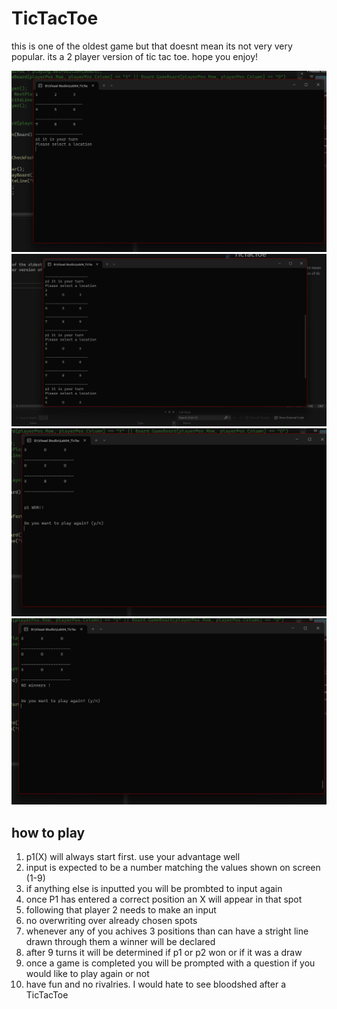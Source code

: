# TicTacToe

this is one of the oldest game but that doesnt mean its not very very popular.
its a 2 player version of tic tac toe. hope you enjoy!

![img1](./images/1.png)
![img2](./images/2.png)
![img3](./images/3.png)
![img4](./images/4.png)

## how to play

1. p1(X) will always start first. use your advantage well
1. input is expected to be a number matching the values shown on screen (1-9)
1. if anything else is inputted you will be prombted to input again
1. once P1 has entered a correct position an X will appear in that spot
1. following that player 2 needs to make an input
1. no overwriting over already chosen spots
1. whenever any of you achives 3 positions than can have a stright line drawn through them a winner will be declared
1. after 9 turns it will be determined if p1 or p2 won or if it was a draw
1. once a game is completed you will be prompted with a question if you would like to play again or not
1. have fun and no rivalries. I would hate to see bloodshed after a TicTacToe
 